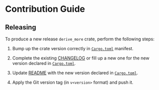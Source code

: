 Contribution Guide
==================




## Releasing

To produce a new release `derive_more` crate, perform the following steps:

1. Bump up the crate version correctly in [`Cargo.toml`] manifest.

2. Complete the existing [CHANGELOG] or fill up a new one for the new version declared in [`Cargo.toml`].

3. Update [README] with the new version declared in [`Cargo.toml`].

4. Apply the Git version tag (in `v<version>` format) and push it.




[`Cargo.toml`]: Cargo.toml
[CHANGELOG]: CHANGELOG.md
[README]: README.md#installation
